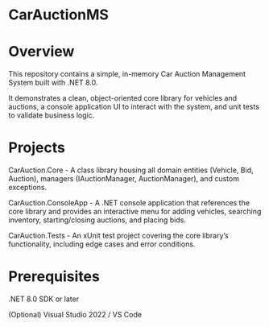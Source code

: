 # CarAuctionMS


# Overview
This repository contains a simple, in-memory Car Auction Management System built with .NET 8.0.

It demonstrates a clean, object-oriented core library for vehicles and auctions, a console application UI to interact with the system, and unit tests to validate business logic.


# Projects

CarAuction.Core -  A class library housing all domain entities (Vehicle, Bid, Auction), managers (IAuctionManager, AuctionManager), and custom exceptions.

CarAuction.ConsoleApp - A .NET console application that references the core library and provides an interactive menu for adding vehicles, searching inventory, starting/closing auctions, and placing bids.

CarAuction.Tests - An xUnit test project covering the core library’s functionality, including edge cases and error conditions.


# Prerequisites
.NET 8.0 SDK or later

(Optional) Visual Studio 2022 / VS Code
